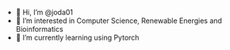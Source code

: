 - 👋 Hi, I’m @joda01
- 👀 I’m interested in Computer Science, Renewable Energies and Bioinformatics
- 🌱 I’m currently learning using Pytorch


<!---
- 📫 How to reach me ...
joda01/joda01 is a ✨ special ✨ repository because its `README.md` (this file) appears on your GitHub profile.
You can click the Preview link to take a look at your changes.
--->
